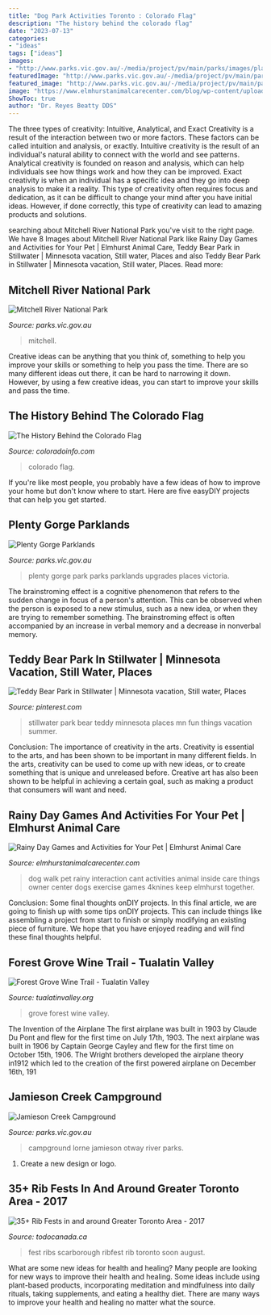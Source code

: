 ```yaml
---
title: "Dog Park Activities Toronto : Colorado Flag"
description: "The history behind the colorado flag"
date: "2023-07-13"
categories:
- "ideas"
tags: ["ideas"]
images:
- "http://www.parks.vic.gov.au/-/media/project/pv/main/parks/images/places-to-see/plenty-gorge-park/walking-plenty-gorge-park-1920x1124.jpg"
featuredImage: "http://www.parks.vic.gov.au/-/media/project/pv/main/parks/images/places-to-see/plenty-gorge-park/walking-plenty-gorge-park-1920x1124.jpg"
featured_image: "http://www.parks.vic.gov.au/-/media/project/pv/main/parks/images/places-to-see/great-otway-national-park/lorne/cumberland-river-walk-great-otway-national-park-1920x1124.jpg"
image: "https://www.elmhurstanimalcarecenter.com/blog/wp-content/uploads/2017/11/Elmhurst_iStock-857057286.jpg"
ShowToc: true
author: "Dr. Reyes Beatty DDS"
---
```



The three types of creativity: Intuitive, Analytical, and Exact
Creativity is a result of the interaction between two or more factors. These factors can be called intuition and analysis, or exactly. Intuitive creativity is the result of an individual's natural ability to connect with the world and see patterns. Analytical creativity is founded on reason and analysis, which can help individuals see how things work and how they can be improved. 
Exact creativity is when an individual has a specific idea and they go into deep analysis to make it a reality. This type of creativity often requires focus and dedication, as it can be difficult to change your mind after you have initial ideas. However, if done correctly, this type of creativity can lead to amazing products and solutions.

	

		
searching about Mitchell River National Park you've visit to the right page. We have 8 Images about Mitchell River National Park like Rainy Day Games and Activities for Your Pet | Elmhurst Animal Care, Teddy Bear Park in Stillwater | Minnesota vacation, Still water, Places and also Teddy Bear Park in Stillwater | Minnesota vacation, Still water, Places. Read more:
		
    
## Mitchell River National Park

<img loading=lazy src="http://www.parks.vic.gov.au/-/media/project/pv/main/parks/images/places-to-see/mitchell-river-national-park/river-mitchell-river-national-park-1920x1124.jpg" onerror="this.onerror=null;this.src='https://tse2.mm.bing.net/th?id=OIP.6DAD-05LGGig_Tfx5BP7oQHaEV&amp;pid=15.1';" alt="Mitchell River National Park">

_Source: parks.vic.gov.au_

>mitchell. 

	

Creative ideas can be anything that you think of, something to help you improve your skills or something to help you pass the time. There are so many different ideas out there, it can be hard to narrowing it down. However, by using a few creative ideas, you can start to improve your skills and pass the time.

    
## The History Behind The Colorado Flag

<img loading=lazy src="https://www.coloradoinfo.com/sites/default/files/styles/open_graph_image/public/gallery/iStock-647529790.jpg?itok=5lSuB0k1" onerror="this.onerror=null;this.src='https://tse1.mm.bing.net/th?id=OIP.zmZHRGXxQ6JFZd0XfIbI-AHaFj&amp;pid=15.1';" alt="The History Behind the Colorado Flag">

_Source: coloradoinfo.com_

>colorado flag. 

	

If you're like most people, you probably have a few ideas of how to improve your home but don't know where to start. Here are five easyDIY projects that can help you get started.

    
## Plenty Gorge Parklands

<img loading=lazy src="http://www.parks.vic.gov.au/-/media/project/pv/main/parks/images/places-to-see/plenty-gorge-park/walking-plenty-gorge-park-1920x1124.jpg" onerror="this.onerror=null;this.src='https://tse3.mm.bing.net/th?id=OIP.dU0P67xP6NKZ-syRG6RIBwHaEV&amp;pid=15.1';" alt="Plenty Gorge Parklands">

_Source: parks.vic.gov.au_

>plenty gorge park parks parklands upgrades places victoria. 

	

The brainstroming effect is a cognitive phenomenon that refers to the sudden change in focus of a person's attention. This can be observed when the person is exposed to a new stimulus, such as a new idea, or when they are trying to remember something. The brainstroming effect is often accompanied by an increase in verbal memory and a decrease in nonverbal memory.

    
## Teddy Bear Park In Stillwater | Minnesota Vacation, Still Water, Places

<img loading=lazy src="https://i.pinimg.com/736x/01/d3/2f/01d32f236c4bd94fd532a2d7d3ddc38e--kids-places-places-to-go.jpg" onerror="this.onerror=null;this.src='https://tse2.mm.bing.net/th?id=OIP.QNex1xdpL_Spykq9VVaPuwHaFj&amp;pid=15.1';" alt="Teddy Bear Park in Stillwater | Minnesota vacation, Still water, Places">

_Source: pinterest.com_

>stillwater park bear teddy minnesota places mn fun things vacation summer. 

	

Conclusion: The importance of creativity in the arts.
Creativity is essential to the arts, and has been shown to be important in many different fields. In the arts, creativity can be used to come up with new ideas, or to create something that is unique and unreleased before. Creative art has also been shown to be helpful in achieving a certain goal, such as making a product that consumers will want and need.

    
## Rainy Day Games And Activities For Your Pet | Elmhurst Animal Care

<img loading=lazy src="https://www.elmhurstanimalcarecenter.com/blog/wp-content/uploads/2017/11/Elmhurst_iStock-857057286.jpg" onerror="this.onerror=null;this.src='https://tse3.mm.bing.net/th?id=OIP.ggJcBISHT0oP2v-JgO0gfQHaE7&amp;pid=15.1';" alt="Rainy Day Games and Activities for Your Pet | Elmhurst Animal Care">

_Source: elmhurstanimalcarecenter.com_

>dog walk pet rainy interaction cant activities animal inside care things owner center dogs exercise games 4knines keep elmhurst together. 

	

Conclusion: Some final thoughts onDIY projects.
In this final article, we are going to finish up with some tips onDIY projects. This can include things like assembling a project from start to finish or simply modifying an existing piece of furniture. We hope that you have enjoyed reading and will find these final thoughts helpful.

    
## Forest Grove Wine Trail - Tualatin Valley

<img loading=lazy src="https://tualatinvalley.org/content/uploads/2016/12/David-Hill-Winery_05.jpg" onerror="this.onerror=null;this.src='https://tse1.mm.bing.net/th?id=OIP.0bo2FDEINRMouAyxT06VUgHaE7&amp;pid=15.1';" alt="Forest Grove Wine Trail - Tualatin Valley">

_Source: tualatinvalley.org_

>grove forest wine valley. 

	

The Invention of the Airplane
The first airplane was built in 1903 by Claude Du Pont and flew for the first time on July 17th, 1903. The next airplane was built in 1906 by Captain George Cayley and flew for the first time on October 15th, 1906. The Wright brothers developed the airplane theory in1912 which led to the creation of the first powered airplane on December 16th, 191
    
## Jamieson Creek Campground

<img loading=lazy src="http://www.parks.vic.gov.au/-/media/project/pv/main/parks/images/places-to-see/great-otway-national-park/lorne/cumberland-river-walk-great-otway-national-park-1920x1124.jpg" onerror="this.onerror=null;this.src='https://tse2.mm.bing.net/th?id=OIP.czaKTqzNg0Z15rab93RqawHaEV&amp;pid=15.1';" alt="Jamieson Creek Campground">

_Source: parks.vic.gov.au_

>campground lorne jamieson otway river parks. 

	

1. Create a new design or logo.

    
## 35+ Rib Fests In And Around Greater Toronto Area - 2017

<img loading=lazy src="http://www.todocanada.ca/wp-content/uploads/ribs.jpg" onerror="this.onerror=null;this.src='https://tse1.mm.bing.net/th?id=OIP.20H00KqfRvVPrUOzbmrQEQHaEJ&amp;pid=15.1';" alt="35+ Rib Fests in and around Greater Toronto Area - 2017">

_Source: todocanada.ca_

>fest ribs scarborough ribfest rib toronto soon august. 

	

What are some new ideas for health and healing?
Many people are looking for new ways to improve their health and healing. Some ideas include using plant-based products, incorporating meditation and mindfulness into daily rituals, taking supplements, and eating a healthy diet. There are many ways to improve your health and healing no matter what the source.

